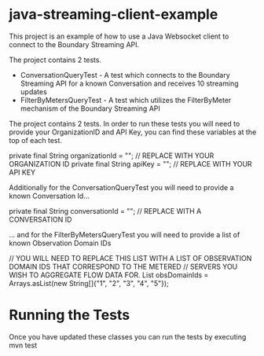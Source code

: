 java-streaming-client-example
=============================

This project is an example of how to use a Java Websocket client to connect to the Boundary Streaming API.

The project contains 2 tests. 

* ConversationQueryTest - A test which connects to the Boundary Streaming API for a known Conversation and receives 10 streaming updates
* FilterByMetersQueryTest - A test which utilizes the FilterByMeter mechanism of the Boundary Streaming API

The project contains 2 tests. In order to run these tests you will need to provide your OrganizationID and API Key, you can find these variables at the top of each test.

private final String organizationId = ""; // REPLACE WITH YOUR ORGANIZATION ID
private final String apiKey = ""; // REPLACE WITH YOUR API KEY

Additionally for the ConversationQueryTest you will need to provide a known Conversation Id...

private final String conversationId = ""; // REPLACE WITH A CONVERSATION ID

... and for the FilterByMetersQueryTest you will need to provide a list of known Observation Domain IDs

// YOU WILL NEED TO REPLACE THIS LIST WITH A LIST OF OBSERVATION DOMAIN IDS THAT CORRESPOND TO THE METERED
// SERVERS YOU WISH TO AGGREGATE FLOW DATA FOR.
List<String> obsDomainIds = Arrays.asList(new String[]{"1", "2", "3", "4", "5"});

Running the Tests
============================

Once you have updated these classes you can run the tests by executing mvn test

